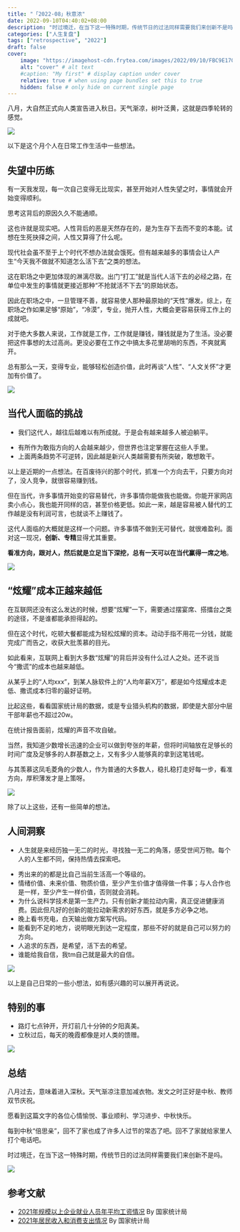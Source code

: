 ```yaml
---
title: "「2022-08」秋意浓"
date: 2022-09-10T04:40:02+08:00
description: "时过境迁，在当下这一特殊时期，传统节日的过法同样需要我们来创新不是吗。"
categories: ["人生复盘"]
tags: ["retrospective", "2022"]
draft: false
cover:
    image: "https://imagehost-cdn.frytea.com/images/2022/09/10/FBC9E170-AC72-44AA-8A17-4D21BCCC7AE21dda98e00bd9bc36.jpg" # image path/url
    alt: "cover" # alt text
    #caption: "My first" # display caption under cover
    relative: true # when using page bundles set this to true
    hidden: false # only hide on current single page
---
```


八月，大自然正式向人类宣告进入秋日。天气渐凉，树叶泛黄，这就是四季轮转的感觉。

![](https://imagehost-cdn.frytea.com/images/2022/09/10/993B58E4-8C30-4C53-8A21-1E88C70E89E7e1c46caf6499017a.jpg)

以下是这个月个人在日常工作生活中一些想法。

## 失望中历练

有一天我发现，每一次自己变得无比现实，甚至开始对人性失望之时，事情就会开始变得顺利。

思考这背后的原因久久不能通顺。

这也许就是现实吧。人性背后的恶是天然存在的，是为生存下去而不变的本能。试想在生死抉择之间，人性又算得了什么呢。

现代社会虽不至于上个时代不想办法就会饿死。但有越来越多的事情会让人产生“今天我不做就不知道怎么活下去”之类的想法。

这在职场之中更加体现的淋漓尽致。出门“打工”就是当代人活下去的必经之路，在单位中发生的事情就更接近那种“不抢就活不下去”的原始状态。

因此在职场之中，一旦管理不善，就容易使人那种最原始的“天性”爆发。综上，在职场之作如果足够“原始”，“冷漠”，专业，抛开人性，大概会更容易获得工作上的成就吧。

对于绝大多数人来说，工作就是工作，工作就是赚钱，赚钱就是为了生活。没必要把这件事想的太过高尚。更没必要在工作之中搞太多花里胡哨的东西，不爽就离开。

总有那么一天，变得专业，能够轻松创造价值，此时再谈“人性”、“人文关怀”才更加有价值了。

![](https://imagehost-cdn.frytea.com/images/2022/09/10/FBC9E170-AC72-44AA-8A17-4D21BCCC7AE21dda98e00bd9bc36.jpg)

## 当代人面临的挑战
- 我们这代人，越往后越难以有所成就。于是会有越来越多人被迫躺平。
* 有所作为敢指方向的人会越来越少，但世界也注定掌握在这些人手里。
* 上面两条趋势不可逆转，因此越是新兴人类越需要有所突破，敢想敢干。

以上是近期的一点想法。在百废待兴的那个时代，抓准一个方向去干，只要方向对了，没人竞争，就很容易赚到钱。

但在当代，许多事情开始变的容易替代，许多事情你能做我也能做。你能开家网店卖小点心，我也能开同样的店，甚至价格更低。如此一来，越是容易被人替代的工作越是没有利润可言，也就谈不上赚钱了。

这代人面临的大概就是这样一个问题。许多事情不做到无可替代，就很难盈利。面对这一现况，**创新、专精**显得尤其重要。

**看准方向，跟对人，然后就是立足当下深挖，总有一天可以在当代赢得一席之地**。

![](https://imagehost-cdn.frytea.com/images/2022/09/10/3349E66B-DBD7-4C1B-A9A7-DD7AB2E1A3A0535cb36826b37c3c.jpg)


## “炫耀”成本正越来越低

在互联网还没有这么发达的时候，想要“炫耀”一下，需要通过摆宴席、搭擂台之类的途径，不是谁都能承担得起的。

但在这个时代，吃顿大餐都能成为轻松炫耀的资本。动动手指不用花一分钱，就能完成广而告之，收获大批羡慕的目光。

如此看来，互联网上看到大多数“炫耀”的背后并没有什么过人之处。还不说当今“撒谎”的成本也越来越低。

从某乎上的“人均xxx”，到某人脉软件上的“人均年薪X万”，都是如今炫耀成本走低、撒谎成本归零的最好证明。

比起这些，看看国家统计局的数据，或是专业猎头机构的数据，即使是大部分中层干部年薪也不超过20w。

在统计报告面前，炫耀的声音不攻自破。

当然，我知道少数增长迅速的企业可以做到夸张的年薪，但将时间轴放在足够长的时间广度及足够多的人群基数之上，又有多少人能够真的拿到这笔钱呢。

与其羡慕这凤毛菱角的少数人，作为普通的大多数人，稳扎稳打走好每一步，看准方向，厚积薄发才是上策呀。

![](https://imagehost-cdn.frytea.com/images/2022/09/10/6C816225-2D3D-4FCD-A7FE-A4E0B3D439058a4ef46ef4042c56.jpg)

除了以上这些，还有一些简单的想法。


## 人间洞察
- 人生就是来经历独一无二的时光，寻找独一无二的角落，感受世间万物。每个人的人生都不同，保持热情去探索吧。
* 秀出来的的都是比自己当前生活高一个等级的。
* 情绪价值、未来价值、物质价值，至少产生价值才值得做一件事；与人合作也是一样，至少产生一样价值，否则就会消耗。
* 为什么说科学技术是第一生产力。只有创新才能拉动内需，真正促进健康消费。因此但凡好的创新的能拉动新需求的好东西，就是多方必争之地。
* 晚上看书充电，白天输出做方案写代码。
* 能看到不足的地方，说明眼光到达一定程度，那些不好的就是自己可以努力的方向。
* 人追求的东西，是希望，活下去的希望。
* 谁能给我自信，我tm自己就是最大的自信。

![](https://imagehost-cdn.frytea.com/images/2022/09/10/BADB60BE-2062-494E-AD65-84E00AAFD4878d2ddd9489318f5a.jpg)

以上是自己日常的一些小想法，如有感兴趣的可以展开再说说。

## 特别的事
* 路灯七点钟开，开灯前几十分钟的夕阳真美。
* 立秋过后，每天的晚霞都像是对人类的馈赠。

![](https://imagehost-cdn.frytea.com/images/2022/09/10/861247A6-28C0-4330-86A3-3883DF76F8EEcb09fa328b1638eb.jpg)

## 总结
八月过去，意味着进入深秋。天气渐凉注意加减衣物。发文之时正好是中秋、教师双节庆祝。

愿看到这篇文字的各位心情愉悦、事业顺利、学习进步、中秋快乐。

每到中秋“倍思亲”，回不了家也成了许多人过节的常态了吧。回不了家就给家里人打个电话吧。

时过境迁，在当下这一特殊时期，传统节日的过法同样需要我们来创新不是吗。

![](https://imagehost-cdn.frytea.com/images/2022/09/10/B932D36C-3E0D-4DBF-B1B0-14ED4BE1429E30b65bfdd0f8778a.jpg)

## 参考文献
- [2021年规模以上企业就业人员年平均工资情况](http://www.stats.gov.cn/tjsj/zxfb/202205/t20220520_1857630.html) By 国家统计局
- [2021年居民收入和消费支出情况](http://www.stats.gov.cn/tjsj/zxfb/202201/t20220117_1826403.html) By 国家统计局
